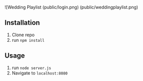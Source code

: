 ![Wedding Playlist
(public/login.png)
(public/weddingplaylist.png)


## Installation

1. Clone repo
2. run `npm install`

## Usage

1. run `node server.js`
2. Navigate to `localhost:8080`
